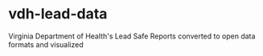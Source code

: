 # vdh-lead-data
Virginia Department of Health's Lead Safe Reports converted to open data formats and visualized
